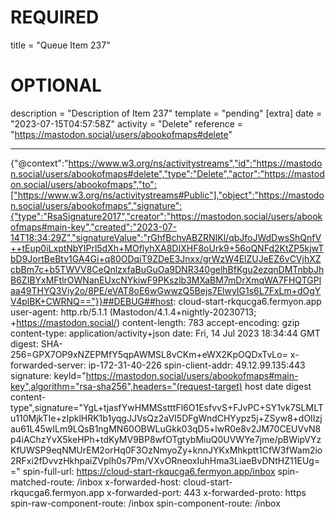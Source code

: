 
# REQUIRED
title = "Queue Item 237"
# OPTIONAL
description = "Description of Item 237"
template = "pending"
[extra]
date = "2023-07-15T04:57:58Z"
activity = "Delete"
reference = "https://mastodon.social/users/abookofmaps#delete"

---
{"@context":"https://www.w3.org/ns/activitystreams","id":"https://mastodon.social/users/abookofmaps#delete","type":"Delete","actor":"https://mastodon.social/users/abookofmaps","to":["https://www.w3.org/ns/activitystreams#Public"],"object":"https://mastodon.social/users/abookofmaps","signature":{"type":"RsaSignature2017","creator":"https://mastodon.social/users/abookofmaps#main-key","created":"2023-07-14T18:34:29Z","signatureValue":"rGhfBchvABZRNIKl/qbJfoJWdDwsShQnfV++tEup0iLxptNbYIPrl5dXh+MOflyhXA8DIXHF8oUrk9+56oQNFd2KtZP5kjwTbD9JortBeBtv1GA4Gi+q80ODqiT9ZDeE3Jnxx/grWzW4ElZUJeEZ6vCVjhXZcbBm7c+b5TWVV8CeQnlzxfaBuGuOa9DNR340gelhBfKgu2ezqnDMTnbbJhB6ZIBYxMFtlrOWNanEUxcNYkiwF9PKszlb3MXaBM7mDrXmqWA7FHQTGPlaa49THYQ3Viy2o/8PE/eVAT8oE6wGwwzQ5Bejs7ElwyIG1s6L7FxLm+dOgYV4plBK+CWRNQ=="}}##DEBUG##host: cloud-start-rkqucga6.fermyon.app
user-agent: http.rb/5.1.1 (Mastodon/4.1.4+nightly-20230713; +https://mastodon.social/)
content-length: 783
accept-encoding: gzip
content-type: application/activity+json
date: Fri, 14 Jul 2023 18:34:44 GMT
digest: SHA-256=GPX7OP9xNZEPMfY5qpAWMSL8vCKm+eWX2KpOQDxTvLo=
x-forwarded-server: ip-172-31-40-226
spin-client-addr: 49.12.99.135:443
signature: keyId="https://mastodon.social/users/abookofmaps#main-key",algorithm="rsa-sha256",headers="(request-target) host date digest content-type",signature="YgL+tjasfYwHMMSstttFl6O1EsfvvS+FJvPC+SY1vk7SLMLTu110MjkTIe+zIpklHRK1b1yqgJJVsQz2aVI5DFgWndCHYypz5j+ZSyw8+dOIIzjau61L45wILm9LQsB1ngMN60OBWLuGkk03qD5+lwR0e8v2JM70CEUVvN8p4iAChzYvX5keHPh+tdKyMV9BP8wfOTgtybMiuQ0UVWYe7jme/pBWipVYzKfUWSP9eqNMUrEM2orHq0F3OzNmyoZy+knnJYKxMhkptt1CfW3fWam2io2RFxi2fDvvzHkhpaiZVplh0s7Pm/VXvORneoxIuhHma3LiaeBvDNtHZ11EUg=="
spin-full-url: https://cloud-start-rkqucga6.fermyon.app/inbox
spin-matched-route: /inbox
x-forwarded-host: cloud-start-rkqucga6.fermyon.app
x-forwarded-port: 443
x-forwarded-proto: https
spin-raw-component-route: /inbox
spin-component-route: /inbox

